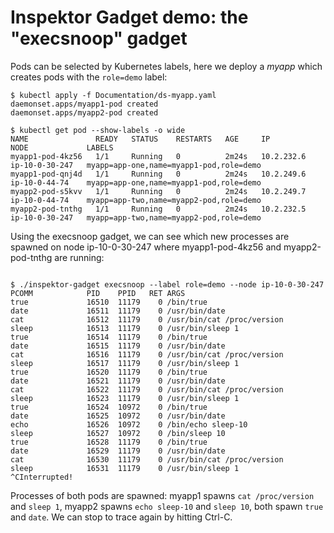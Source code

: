 # Inspektor Gadget demo: the "execsnoop" gadget

Pods can be selected by Kubernetes labels, here we deploy a *myapp* which creates
pods with the `role=demo` label:

```
$ kubectl apply -f Documentation/ds-myapp.yaml
daemonset.apps/myapp1-pod created
daemonset.apps/myapp2-pod created

$ kubectl get pod --show-labels -o wide
NAME               READY   STATUS    RESTARTS   AGE     IP           NODE             LABELS
myapp1-pod-4kz56   1/1     Running   0          2m24s   10.2.232.6   ip-10-0-30-247   myapp=app-one,name=myapp1-pod,role=demo
myapp1-pod-qnj4d   1/1     Running   0          2m24s   10.2.249.6   ip-10-0-44-74    myapp=app-one,name=myapp1-pod,role=demo
myapp2-pod-s5kvv   1/1     Running   0          2m24s   10.2.249.7   ip-10-0-44-74    myapp=app-two,name=myapp2-pod,role=demo
myapp2-pod-tnthg   1/1     Running   0          2m24s   10.2.232.5   ip-10-0-30-247   myapp=app-two,name=myapp2-pod,role=demo

```

Using the execsnoop gadget, we can see which new processes are spawned on node
ip-10-0-30-247 where myapp1-pod-4kz56 and myapp2-pod-tnthg are running:

```

$ ./inspektor-gadget execsnoop --label role=demo --node ip-10-0-30-247
PCOMM            PID    PPID   RET ARGS
true             16510  11179    0 /bin/true
date             16511  11179    0 /usr/bin/date
cat              16512  11179    0 /usr/bin/cat /proc/version
sleep            16513  11179    0 /usr/bin/sleep 1
true             16514  11179    0 /bin/true
date             16515  11179    0 /usr/bin/date
cat              16516  11179    0 /usr/bin/cat /proc/version
sleep            16517  11179    0 /usr/bin/sleep 1
true             16520  11179    0 /bin/true
date             16521  11179    0 /usr/bin/date
cat              16522  11179    0 /usr/bin/cat /proc/version
sleep            16523  11179    0 /usr/bin/sleep 1
true             16524  10972    0 /bin/true
date             16525  10972    0 /usr/bin/date
echo             16526  10972    0 /bin/echo sleep-10
sleep            16527  10972    0 /bin/sleep 10
true             16528  11179    0 /bin/true
date             16529  11179    0 /usr/bin/date
cat              16530  11179    0 /usr/bin/cat /proc/version
sleep            16531  11179    0 /usr/bin/sleep 1
^CInterrupted!
```

Processes of both pods are spawned: myapp1 spawns `cat /proc/version` and `sleep 1`,
myapp2 spawns `echo sleep-10` and `sleep 10`, both spawn `true` and `date`.
We can stop to trace again by hitting Ctrl-C.

